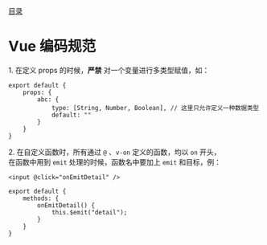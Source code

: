 [目录](./)
# Vue 编码规范

1\. 在定义 props 的时候，**严禁** 对一个变量进行多类型赋值，如：

```
export default {
    props: {
        abc: {
            type: [String, Number, Boolean], // 这里只允许定义一种数据类型
            default: ""
        }
    }
}
```
2\. 在自定义函数时，所有通过 `@` 、`v-on` 定义的函数，均以 `on` 开头，  
在函数中用到 `emit` 处理的时候，函数名中要加上 `emit` 和目标，例：

```
<input @click="onEmitDetail" />

export default {
	methods: {
		onEmitDetail() {
			this.$emit("detail");
		}
	}
}
```
